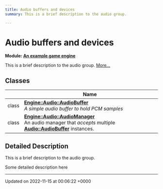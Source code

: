 ```yaml
---
title: Audio buffers and devices
summary: This is a brief description to the audio group. 

---
```


# Audio buffers and devices

**Module:** **[An example game engine](/modules/group__Engine.md)**

This is a brief description to the audio group.  [More...](#detailed-description)

## Classes

|                | Name           |
| -------------- | -------------- |
| class | **[Engine::Audio::AudioBuffer](/classes/classEngine_1_1Audio_1_1AudioBuffer.md)** <br>_A simple audio buffer to hold PCM samples_ |
| class | **[Engine::Audio::AudioManager](/classes/classEngine_1_1Audio_1_1AudioManager.md)** <br>An audio manager that _accepts_ multiple **[Audio::AudioBuffer](/classes/classEngine_1_1Audio_1_1AudioBuffer.md)** instances.  |

## Detailed Description

This is a brief description to the audio group. 

Some detailed description here 






-------------------------------

Updated on 2022-11-15 at 00:06:22 +0000